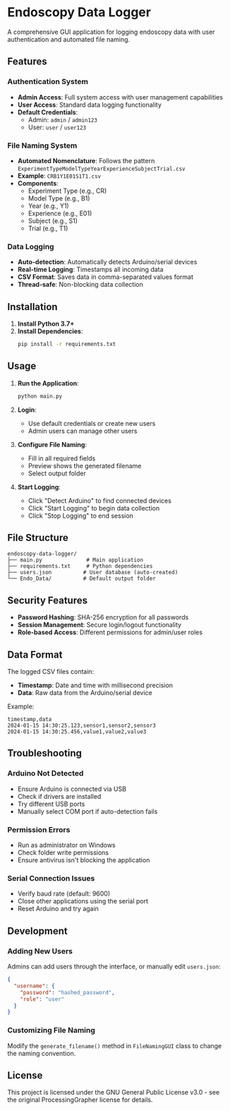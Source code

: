 # Endoscopy Data Logger

A comprehensive GUI application for logging endoscopy data with user authentication and automated file naming.

## Features

### Authentication System
- **Admin Access**: Full system access with user management capabilities
- **User Access**: Standard data logging functionality
- **Default Credentials**:
  - Admin: `admin` / `admin123`
  - User: `user` / `user123`

### File Naming System
- **Automated Nomenclature**: Follows the pattern `ExperimentTypeModelTypeYearExperienceSubjectTrial.csv`
- **Example**: `CRB1Y1E01S1T1.csv`
- **Components**:
  - Experiment Type (e.g., CR)
  - Model Type (e.g., B1)
  - Year (e.g., Y1)
  - Experience (e.g., E01)
  - Subject (e.g., S1)
  - Trial (e.g., T1)

### Data Logging
- **Auto-detection**: Automatically detects Arduino/serial devices
- **Real-time Logging**: Timestamps all incoming data
- **CSV Format**: Saves data in comma-separated values format
- **Thread-safe**: Non-blocking data collection

## Installation

1. **Install Python 3.7+**
2. **Install Dependencies**:
   ```bash
   pip install -r requirements.txt
   ```

## Usage

1. **Run the Application**:
   ```bash
   python main.py
   ```

2. **Login**:
   - Use default credentials or create new users
   - Admin users can manage other users

3. **Configure File Naming**:
   - Fill in all required fields
   - Preview shows the generated filename
   - Select output folder

4. **Start Logging**:
   - Click "Detect Arduino" to find connected devices
   - Click "Start Logging" to begin data collection
   - Click "Stop Logging" to end session

## File Structure

```
endoscopy-data-logger/
├── main.py              # Main application
├── requirements.txt     # Python dependencies
├── users.json          # User database (auto-created)
└── Endo_Data/          # Default output folder
```

## Security Features

- **Password Hashing**: SHA-256 encryption for all passwords
- **Session Management**: Secure login/logout functionality
- **Role-based Access**: Different permissions for admin/user roles

## Data Format

The logged CSV files contain:
- **Timestamp**: Date and time with millisecond precision
- **Data**: Raw data from the Arduino/serial device

Example:
```csv
timestamp,data
2024-01-15 14:30:25.123,sensor1,sensor2,sensor3
2024-01-15 14:30:25.456,value1,value2,value3
```

## Troubleshooting

### Arduino Not Detected
- Ensure Arduino is connected via USB
- Check if drivers are installed
- Try different USB ports
- Manually select COM port if auto-detection fails

### Permission Errors
- Run as administrator on Windows
- Check folder write permissions
- Ensure antivirus isn't blocking the application

### Serial Connection Issues
- Verify baud rate (default: 9600)
- Close other applications using the serial port
- Reset Arduino and try again

## Development

### Adding New Users
Admins can add users through the interface, or manually edit `users.json`:

```json
{
  "username": {
    "password": "hashed_password",
    "role": "user"
  }
}
```

### Customizing File Naming
Modify the `generate_filename()` method in `FileNamingGUI` class to change the naming convention.

## License

This project is licensed under the GNU General Public License v3.0 - see the original ProcessingGrapher license for details.